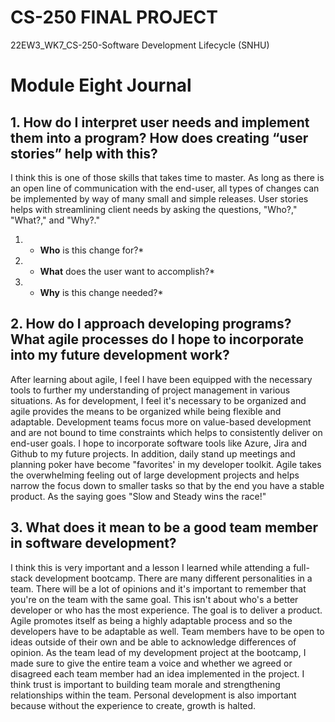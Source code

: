 # CS-250 FINAL PROJECT
22EW3_WK7_CS-250-Software Development Lifecycle (SNHU)

# Module Eight Journal 

## 1. How do I interpret user needs and implement them into a program? How does creating “user stories” help with this?

I think this is one of those skills that takes time to master. As long as there is an open line of communication with the end-user, all types of changes can be implemented by way of many small and simple releases. User stories helps with streamlining client needs by asking the questions, "Who?," "What?," and "Why?."
   1. * **Who** is this change for?* 
   2. * **What** does the user want to accomplish?* 
   3. * **Why** is this change needed?*

## 2. How do I approach developing programs? What agile processes do I hope to incorporate into my future development work?

After learning about agile, I feel I have been equipped with the necessary tools to further my understanding of project management in various situations. As for development, I feel it's necessary to be organized and agile provides the means to be organized while being flexible and adaptable. Development teams focus more on value-based development and are not bound to time constraints which helps to consistently deliver on end-user goals. I hope to incorporate software tools like Azure, Jira and Github to my future projects. In addition, daily stand up meetings and planning poker have become "favorites' in my developer toolkit. Agile takes the overwhelming feeling out of large development projects and helps narrow the focus down to smaller tasks so that by the end you have a stable product. As the saying goes "Slow and Steady wins the race!"


## 3. What does it mean to be a good team member in software development?

I think this is very important and a lesson I learned while attending a full-stack development bootcamp. There are many different personalities in a team. There will be a lot of opinions and it's important to remember that you're on the team with the same goal. This isn't about who's a better developer or who has the most experience. The goal is to deliver a product. Agile promotes itself as being a highly adaptable process and so the developers have to be adaptable as well. Team members have to be open to ideas outside of their own and be able to acknowledge differences of opinion. As the team lead of my development project at the bootcamp, I made sure to give the entire team a voice and whether we agreed or disagreed each team member had an idea implemented in the project. I think trust is important to building team morale and strengthening relationships within the team. Personal development is also important because without the experience to create, growth is halted.
